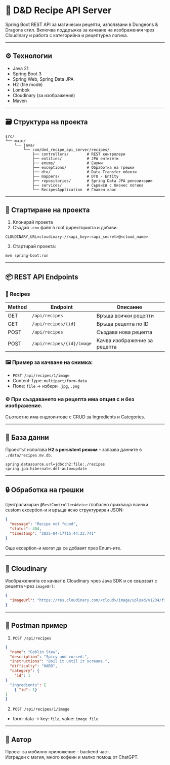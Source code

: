 # 🧙 D&D Recipe API Server

Spring Boot REST API за магически рецепти, използвани в Dungeons & Dragons стил. Включва поддръжка за качване на изображения чрез Cloudinary и работа с категорийна и рецептурна логика.

---

## ⚙️ Технологии

- Java 21
- Spring Boot 3
- Spring Web, Spring Data JPA
- H2 (file mode)
- Lombok
- Cloudinary (за изображения)
- Maven

---

## 🗃️ Структура на проекта

```
src/
└── main/
    └── java/
        └── com/dnd_recipe_api_server/recipes/
            ├── controllers/        # REST контролери
            ├── entities/           # JPA ентитети
            ├── enums/              # Енуми
            ├── exceptions/         # Обработка на грешки
            ├── dto/                # Data Transfer обекти
            ├── mappers/            # DTO - Entity
            ├── repositories/       # Spring Data JPA репозитории
            ├── services/           # Сървиси с бизнес логика
            └── RecipesApplication  # Главен клас
```

---

## 🚀 Стартиране на проекта

1. Клонирай проекта
2. Създай `.env` файл в root директорията и добави:

```env
CLOUDINARY_URL=cloudinary://<api_key>:<api_secret>@<cloud_name>
```

3. Стартирай проекта:
```bash
mvn spring-boot:run
```

---

## 📦 REST API Endpoints

### 📄 Recipes

| Method | Endpoint                 | Описание                        |
|--------|--------------------------|---------------------------------|
| GET    | `/api/recipes`           | Връща всички рецепти            |
| GET    | `/api/recipes/{id}`      | Връща рецепта по ID             |
| POST   | `/api/recipes`           | Създава нова рецепта            |
| POST   | `/api/recipes/{id}/image`| Качва изображение за рецепта    |

### 🖼 Пример за качване на снимка:
- `POST /api/recipes/1/image`
- Content-Type: `multipart/form-data`
- Поле: `file` → избери `.jpg`, `.png`

### ⚙️ При създаването на рецепта има опция с и без изображение.

Съответно има ендпоинтове с CRUD за Ingredients и Categories.

---

## 💾 База данни

Проектът използва **H2 в persistent режим** – запазва данните в `./data/recipes.mv.db`.

```properties
spring.datasource.url=jdbc:h2:file:./recipes
spring.jpa.hibernate.ddl-auto=update
```

---

## 🔒 Обработка на грешки

Централизиран `@RestControllerAdvice` глобално прихваща всички custom exception-и и връща ясно структуриран JSON:

```json
{
  "message": "Recipe not found",
  "status": 404,
  "timestamp": "2025-04-17T15:44:23.741"
}
```

Още exception-и могат да се добавят през Enum-ите.

---

## 📸 Cloudinary

Изображенията се качват в Cloudinary чрез Java SDK и се свързват с рецепта чрез `imageUrl`:

```json
{
  "imageUrl": "https://res.cloudinary.com/<cloud>/image/upload/v1234/filename.jpg"
}
```

---

## 🧪 Postman пример

1. `POST /api/recipes`
```json
{
  "name": "Goblin Stew",
  "description": "Spicy and cursed.",
  "instructions": "Boil it until it screams.",
  "difficulty": "HARD",
  "category": {
    "id": 1
}
  "ingredients": [
    { "id": 1}
]
}
```

2. `POST /api/recipes/1/image`
- form-data → key: `file`, value: `image file`

---

## 🐉 Автор

Проект за мобилно приложение – backend част.  
Изграден с магия, много кофеин и малко помощ от ChatGPT.
